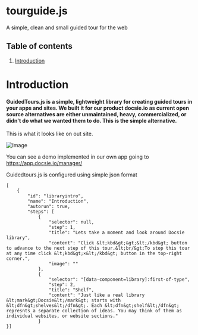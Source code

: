 # tourguide.js
A simple, clean and small guided tour for the web
## Table of contents
1. [Introduction](#introduction)

# Introduction
#### GuidedTours.js is a simple, lightweight library for creating guided tours in your apps and sites. We built it for our product docsie.io as current open source alternatives are either unmaintained, heavy, commercialized, or didn't do what we wanted them to do.  This is the simple alternative.

This is what it looks like on out site.

![Image](https://s3.amazonaws.com/docsie-app-media/boo_n1TwSJpcgsSAN001Z/4e0b6646-8ae1-b0a7-be73-294555171710guided_tours_gif.gif)

You can see a demo implemented in our own app going to https://app.docsie.io/manager/

Guidedtours.js is configured using simple json format

```
[
    {
        "id": "libraryintro",
        "name": "Introduction",
        "autorun": true,
        "steps": [
            {
                "selector": null,
                "step": 1,
                "title": "Lets take a moment and look around Docsie library",
                "content": "Click &lt;kbd&gt;&gt;&lt;/kbd&gt; button to advance to the next step of this tour.&lt;br/&gt;To stop this tour at any time click &lt;kbd&gt;×&lt;/kbd&gt; button in the top-right corner.",
                "image": ""
            },
            {
                "selector": "[data-component=library]:first-of-type",
                "step": 2,
                "title": "Shelf",
                "content": "Just like a real library &lt;mark&gt;Docsie&lt;/mark&gt; starts with &lt;dfn&gt;shelves&lt;/dfn&gt;. Each &lt;dfn&gt;shelf&lt;/dfn&gt; represnts a separate collection of ideas. You may think of them as individual websites, or website sections."
            }
}]
```



